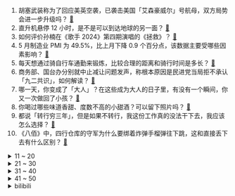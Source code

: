 1. 胡塞武装称为了回应美英空袭，已袭击美国「艾森豪威尔」号航母，双方局势会进一步升级吗？ [:link:](https://www.zhihu.com/question/657778531)
2. 直升机悬停 12 小时，是不是可以到达地球的另一面？ [:link:](https://www.zhihu.com/question/657529863)
3. 如何评价孙楠在《歌手 2024》第四期演唱的《拯救》？ [:link:](https://www.zhihu.com/question/657778941)
4. 5 月制造业 PMI 为 49.5%，比上月下降 0.9 个百分点，该数据主要受哪些因素影响？ [:link:](https://www.zhihu.com/question/657746367)
5. 每天想通过骑自行车通勤来锻炼，比较合理的距离和骑行时间是多长？ [:link:](https://www.zhihu.com/question/654594602)
6. 商务部、国台办分别就中止减让问题发声，称根本原因是民进党当局拒不承认「九二共识」，如何解读？ [:link:](https://www.zhihu.com/question/657753339)
7. 哪一天，你变成了「大人」？在这些成为大人的日子里，有没有一个瞬间，你又一次做回了小孩？ [:link:](https://www.zhihu.com/question/657040689)
8. 你喝过哪些味道香甜、度数不高的小甜酒？可以留下照片吗？ [:link:](https://www.zhihu.com/question/638217100)
9. 都说「转行穷三年」，但是如果不转行，我这份工作真的没法干下去，我应该怎么选择？ [:link:](https://www.zhihu.com/question/657024398)
10. 《八佰》中，四行仓库的守军为什么要绑着炸弹手榴弹往下跳，这和直接丢下去有什么区别？ [:link:](https://www.zhihu.com/question/417472254)
<details>
<summary>11 ~ 20</summary>

11. 问界新 M7 Ultra 正式上市，售价 28.98 万起，如何评价这款新车？ [:link:](https://www.zhihu.com/question/657781615)
12. 字节跳动已停止出售游戏业务，本次业务调整对公司和游戏行业有哪些影响？ [:link:](https://www.zhihu.com/question/657756464)
13. 恒大地产因欺诈发行及信披违法被罚 41.75 亿元，许家印顶格罚款 4700 万元，将带来哪些影响？ [:link:](https://www.zhihu.com/question/657768940)
14. 菲戈的盘带能力为什么被称为边路天尊？ [:link:](https://www.zhihu.com/question/450424774)
15. 端午节快来啦，今年你家准备的是甜粽子还是咸粽子？你更喜欢哪个？ [:link:](https://www.zhihu.com/question/657329911)
16. 韩国一季度总和生育率跌破 0.8，创新低，这一数据说明了什么？ [:link:](https://www.zhihu.com/question/657566978)
17. 今年 618「开门红」有哪些值得购买的游戏本？ [:link:](https://www.zhihu.com/question/657663099)
18. 如何评价《原神》克洛琳德PV——「最终保险」? [:link:](https://www.zhihu.com/question/657662344)
19. 你在看影视剧时候会被影响价值观吗？ [:link:](https://www.zhihu.com/question/657033780)
20. 工作了一天，让你觉得最放松是哪个时候？ [:link:](https://www.zhihu.com/question/656963909)
</details>
<details>
<summary>21 ~ 30</summary>

21. 河南一怀胎 7 月女大学生被误诊成肾病医治后身亡，涉事医院拒绝提供鉴定材料，如何看待此事？ [:link:](https://www.zhihu.com/question/657774466)
22. 有哪些第一次吃很抗拒，吃过后还想吃的咸面包？ [:link:](https://www.zhihu.com/question/657329890)
23. 季中赛失利后，Bin 发声「MSI 不是结尾，世界赛冠军等着我们拿，请相信我们」，对此你有什么想说的？ [:link:](https://www.zhihu.com/question/656903375)
24. 想辞职，但是目前同岗位只有我一个人怎么办？ [:link:](https://www.zhihu.com/question/657540505)
25. 特朗普成美国首位被判有罪的前总统，34 项重罪全部成立，旗下公司股价一度暴跌12%，他还能竞选总统吗？ [:link:](https://www.zhihu.com/question/657740197)
26. 哪首宋词才是你心目中宋词排行榜第一? [:link:](https://www.zhihu.com/question/657335482)
27. 未来的 AI 有多大可能帮助人类做出好的选择？ [:link:](https://www.zhihu.com/question/657492909)
28. 我觉得人类发展高科技并不总会使人类社会以及文明进步，也许带来的是灾难，大家怎么看？ [:link:](https://www.zhihu.com/question/386694097)
29. 为什么都说当公司开始抓考勤就是在走下坡路了？ [:link:](https://www.zhihu.com/question/657489326)
30. 旅游和存钱哪一个更重要？ [:link:](https://www.zhihu.com/question/656343425)
</details>
<details>
<summary>31 ~ 40</summary>

31. 在婚恋问题上，年轻人为何表现得不积极了？ [:link:](https://www.zhihu.com/question/657633410)
32. 《龙珠》中《沙鲁游戏》篇，既然决胜靠对波，为什么肌肉大特不和沙鲁对波？ [:link:](https://www.zhihu.com/question/653148519)
33. 如何评价《如懿传》里的凌云彻？ [:link:](https://www.zhihu.com/question/297767498)
34. 假如赵云截江夺阿斗的时候张飞没来，孙尚香不允，赵云要怎么办？ [:link:](https://www.zhihu.com/question/657659770)
35. 物理里的「场」到底是什么？ [:link:](https://www.zhihu.com/question/654063115)
36. 工作不满意，跳槽了也会遇到同样的问题，该怎么办？ [:link:](https://www.zhihu.com/question/657024391)
37. 第 29 届白玉兰奖入围名单揭晓，《繁花》《南来北往》等获得提名，你预测哪些作品和演员会获奖？ [:link:](https://www.zhihu.com/question/657688099)
38. 吃甜品为什么会让人感到快乐？ [:link:](https://www.zhihu.com/question/657329993)
39. 夏天高温环境下跑步，有哪些大众容易忽视的注意事项？ [:link:](https://www.zhihu.com/question/656620200)
40. 世界各国的军衔当中，有没有存在元帅军衔，但又存在比元帅军衔更高军衔的？ [:link:](https://www.zhihu.com/question/656285097)
</details>
<details>
<summary>41 ~ 50</summary>

41. 贾琏为什么不告诉柳湘莲尤三姐早就喜欢他？ [:link:](https://www.zhihu.com/question/657529844)
42. 为了上岸，报考偏远地区公务员值吗？ [:link:](https://www.zhihu.com/question/657631209)
43. 健康跑，每月跑量多少合适？ [:link:](https://www.zhihu.com/question/657259530)
44. 吃自助餐能吃回本吗？ [:link:](https://www.zhihu.com/question/599610325)
45. 作为一个长大了的小孩，你身上还藏着哪些「童心未泯」？ [:link:](https://www.zhihu.com/question/657259204)
46. Riot 官方称《英雄联盟》名人堂将每年入选一人，任何在一级联赛打满五年即有机会，如何评价这一标准？ [:link:](https://www.zhihu.com/question/657661201)
47. 孩子的哪些话震惊了你? [:link:](https://www.zhihu.com/question/654367740)
48. 如何看待杨紫（长相思第一季）获得白玉兰提名？ [:link:](https://www.zhihu.com/question/657690290)
49. 跑步半年的收获是什么？有哪些改变让你感到满意？ [:link:](https://www.zhihu.com/question/656312920)
50. 如何评价重庆冠军赛樊振东3：0战胜李尚洙？ [:link:](https://www.zhihu.com/question/657698223)
</details><details>
<summary>bilibili</summary>

</details>